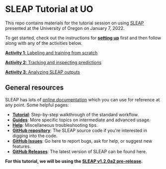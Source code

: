 # SLEAP Tutorial at UO
This repo contains materials for the tutorial session on using [SLEAP](https://sleap.ai) presented at the University of Oregon on January 7, 2022.

To get started, check out the instructions for **[setting up](setup.md)** first and then follow along with any of the activities below.

[**Activity 1**: Labeling and training from scratch](labeling.md)

[**Activity 2**: Tracking and inspecting predictions](inference.md)

[**Activity 3**: Analyzing SLEAP outputs](analysis.md)


## General resources
SLEAP has lots of [online documentation](https://sleap.ai) which you can use for reference at any point. Some helpful pages:
- **[Tutorial](https://sleap.ai/tutorials/tutorial.html)**: Step-by-step walkthrough of the standard workflow.
- **[Guides](https://sleap.ai/guides/)**: More specific topics on intermediate and advanced usage.
- **[Help](https://sleap.ai/help.html)**: Miscellaneous troubleshooting tips.
- **[GitHub repository](https://github.com/murthylab/sleap)**: The SLEAP source code if you're interested in digging into the code.
- **[GitHub Issues](https://github.com/murthylab/sleap/issues)**: Go here to report bugs, ask for help, or suggest new features.
- **[GitHub Releases](https://github.com/murthylab/sleap/releases)**: The latest version of SLEAP can be found here.

**For this tutorial, we will be using the [SLEAP v1.2.0a2 pre-release](https://github.com/murthylab/sleap/releases/tag/v1.2.0a2).**

